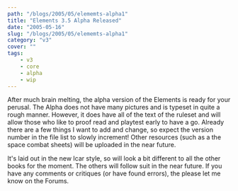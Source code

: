 ```yaml
---
path: "/blogs/2005/05/elememts-alpha1"
title: "Elements 3.5 Alpha Released"
date: "2005-05-16"
slug: "/blogs/2005/05/elememts-alpha1"
category: "v3"
cover: ""
tags:
    - v3
    - core
    - alpha
    - wip
---
```

After much brain melting, the alpha version of the Elements is ready for your perusal. The Alpha does not have many pictures and is typeset in quite a rough manner. However, it does have all of the text of the ruleset and will allow those who like to proof read and playtest early to have a go. Already there are a few things I want to add and change, so expect the version number in the file list to slowly increment! Other resources (such as a the space combat sheets) will be uploaded in the near future.

It's laid out in the new Icar style, so will look a bit different to all the other books for the moment. The others will follow suit in the near future. If you have any comments or critiques (or have found errors), the please let me know on the Forums.